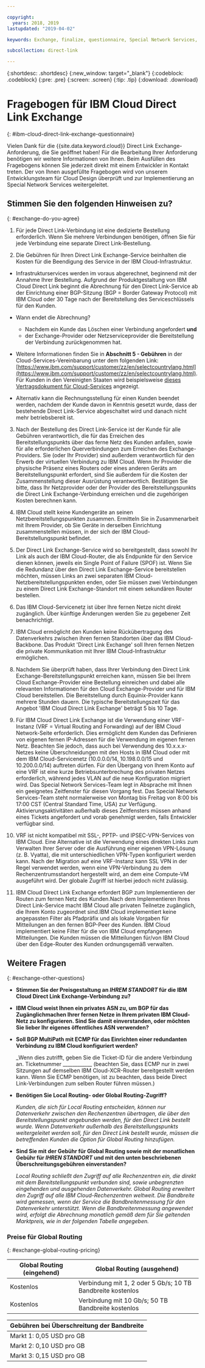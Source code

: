 ```yaml
---

copyright:
  years: 2018, 2019
lastupdated: "2019-04-02"

keywords: Exchange, finalize, questionnaire, Special Network Services, billing, fees, VRF, BGP, ticket, ASN, VPN, metering, data, center, datacenter

subcollection: direct-link

---
```


{:shortdesc: .shortdesc}
{:new_window: target="_blank"}
{:codeblock: .codeblock}
{:pre: .pre}
{:screen: .screen}
{:tip: .tip}
{:download: .download}

# Fragebogen für IBM Cloud Direct Link Exchange
{: #ibm-cloud-direct-link-exchange-questionnaire}

Vielen Dank für die {{site.data.keyword.cloud}} Direct Link Exchange-Anforderung, die Sie geöffnet haben! Für die Bearbeitung Ihrer Anforderung benötigen wir weitere Informationen von Ihnen. Beim Ausfüllen des Fragebogens können Sie jederzeit direkt mit einem Entwickler in Kontakt treten. Der von Ihnen ausgefüllte Fragebogen wird von unserem Entwicklungsteam für Cloud Design überprüft und zur Implementierung an Special Network Services weitergeleitet.

## Stimmen Sie den folgenden Hinweisen zu?
{: #exchange-do-you-agree}

1. Für jede Direct Link-Verbindung ist eine dedizierte Bestellung erforderlich. Wenn Sie mehrere Verbindungen benötigen, öffnen Sie für jede Verbindung eine separate Direct Link-Bestellung.

2. Die Gebühren für Ihren Direct Link Exchange-Service beinhalten die Kosten für die Beendigung des Service in der IBM Cloud-Infrastruktur. 

 * Infrastrukturservices werden im voraus abgerechnet, beginnend mit der Annahme Ihrer Bestellung. Aufgrund der Produktgestaltung von IBM Cloud Direct Link beginnt die Abrechnung für den Direct Link-Service ab der Einrichtung einer BGP-Sitzung (BGP = Border Gateway Protocol) mit IBM Cloud oder 30 Tage nach der Bereitstellung des Serviceschlüssels für den Kunden. 

 * Wann endet die Abrechnung?
   * Nachdem ein Kunde das Löschen einer Verbindung angefordert **und** 
   * der Exchange-Provider oder Netzserviceprovider die Bereitstellung der Verbindung zurückgenommen hat.
  * Weitere Informationen finden Sie in **Abschnitt 5 - Gebühren** in der Cloud-Services-Vereinbarung unter dem folgenden Link: [https://www.ibm.com/support/customer/zz/en/selectcountrylang.html](https://www.ibm.com/support/customer/zz/en/selectcountrylang.html). Für Kunden in den Vereinigten Staaten wird beispielsweise [dieses Vertragsdokument für Cloud-Services](https://www.ibm.com/support/customer/csol/contractexplorer/cloud/csa/us-en) angezeigt.
  * Alternativ kann die Rechnungsstellung für einen Kunden beendet werden, nachdem der Kunde davon in Kenntnis gesetzt wurde, dass der bestehende Direct Link-Service abgeschaltet wird und danach nicht mehr betriebsbereit ist.

3. Nach der Bestellung des Direct Link-Service ist der Kunde für alle Gebühren verantwortlich, die für das Erreichen des Bereitstellungspunkts über das ferne Netz des Kunden anfallen, sowie für alle erforderlichen Querverbindungen zum Erreichen des Exchange-Providers. Sie (oder Ihr Provider) sind außerdem verantwortlich für den Erwerb der virtuellen Verbindung zu IBM Cloud. Wenn Ihr Provider die physische Präsenz eines Routers oder eines anderen Geräts am Bereitstellungspunkt erfordert, sind Sie außerdem für die Kosten der Zusammenstellung dieser Ausrüstung verantwortlich. Bestätigen Sie bitte, dass Ihr Netzprovider oder der Provider des Bereitstellungspunkts die Direct Link Exchange-Verbindung erreichen und die zugehörigen Kosten berechnen kann.

4. IBM Cloud stellt keine Kundengeräte an seinen Netzbereitstellungspunkten zusammen. Ermitteln Sie in Zusammenarbeit mit Ihrem Provider, ob Sie Geräte in derselben Einrichtung zusammenstellen müssen, in der sich der IBM Cloud-Bereitstellungspunkt befindet.

5. Der Direct Link Exchange-Service wird so bereitgestellt, dass sowohl Ihr Link als auch der IBM Cloud-Router, die als Endpunkte für den Service dienen können, jeweils ein Single Point of Failure (SPOF) ist. Wenn Sie die Redundanz über den Direct Link Exchange-Service bereitstellen möchten, müssen Links an zwei separaten IBM Cloud-Netzbereitstellungspunkten enden, oder Sie müssen zwei Verbindungen zu einem Direct Link Exchange-Standort mit einem sekundären Router bestellen.

6. Das IBM Cloud-Servicenetz ist über Ihre fernen Netze nicht direkt zugänglich. Über künftige Änderungen werden Sie zu gegebener Zeit benachrichtigt.

7. IBM Cloud ermöglicht den Kunden keine Rückübertragung des Datenverkehrs zwischen ihren fernen Standorten über das IBM Cloud-Backbone. Das Produkt 'Direct Link Exchange' soll Ihren fernen Netzen die private Kommunikation mit Ihrer IBM Cloud-Infrastruktur ermöglichen.

8. Nachdem Sie überprüft haben, dass Ihrer Verbindung den Direct Link Exchange-Bereitstellungspunkt erreichen kann, müssen Sie bei Ihrem Cloud Exchange-Provider eine Bestellung einreichen und dabei alle relevanten Informationen für den Cloud Exchange-Provider und für IBM Cloud bereitstellen. Die Bereitstellung durch Equinix-Provider kann mehrere Stunden dauern. Die typische Bereitstellungszeit für das Angebot 'IBM Cloud Direct Link Exchange' beträgt 5 bis 10 Tage. 

9. Für IBM Cloud Direct Link Exchange ist die Verwendung einer VRF-Instanz (VRF = Virtual Routing and Forwarding) auf der IBM Cloud Network-Seite erforderlich.  Dies ermöglicht dem Kunden das Definieren von eigenen fernen IP-Adressen für die Verwendung im eigenen fernen Netz. Beachten Sie jedoch, dass auch bei Verwendung des 10.x.x.x-Netzes keine Überschneidungen mit den Hosts in IBM Cloud oder mit dem IBM Cloud-Servicenetz (10.0.0.0/14, 10.198.0.0/15 und 10.200.0.0/14) auftreten dürfen. Für den Übergang von Ihrem Konto auf eine VRF ist eine kurze Betriebsunterbrechung des privaten Netzes erforderlich, während jedes VLAN auf die neue Konfiguration migriert wird.  Das Special Network Services-Team legt in Absprache mit Ihnen ein geeignetes Zeitfenster für diesen Vorgang fest. Das Special Network Services-Team steht normalerweise von Montag bis Freitag von 8:00 bis 17:00 CST (Central Standard Time, USA) zur Verfügung. Aktivierungsaktivitäten außerhalb dieses Zeitfensters müssen anhand eines Tickets angefordert und vorab genehmigt werden, falls Entwickler verfügbar sind. 

10. VRF ist nicht kompatibel mit SSL-, PPTP- und IPSEC-VPN-Services von IBM Cloud. Eine Alternative ist die Verwendung eines direkten Links zum Verwalten Ihrer Server oder die Ausführung einer eigenen VPN-Lösung (z. B. Vyatta), die mit unterschiedlichen VPN-Typen konfiguriert werden kann. Nach der Migration auf eine VRF-Instanz kann SSL VPN in der Regel verwendet werden, wenn eine VPN-Verbindung zu dem Rechenzentrumsstandort hergestellt wird, an dem eine Compute-VM ausgeführt wird. Der globale Zugriff ist hierbei jedoch nicht zulässig.

11. IBM Cloud Direct Link Exchange erfordert BGP zum Implementieren der Routen zum fernen Netz des Kunden.Nach dem Implementieren Ihres Direct Link-Service macht IBM Cloud alle privaten Teilnetze zugänglich, die Ihrem Konto zugeordnet sind.IBM Cloud implementiert keine angepassten Filter als Pfadpräfix und als lokale Vorgaben für Mitteilungen an den fernen BGP-Peer des Kunden. IBM Cloud implementiert keine Filter für die von IBM Cloud empfangenen Mitteilungen. Die Kunden müssen die Mitteilungen für/von IBM Cloud über den Edge-Router des Kunden ordnungsgemäß verwalten. 

## Weitere Fragen
{: #exchange-other-questions}

* **Stimmen Sie der Preisgestaltung an _IHREM STANDORT_ für die IBM Cloud Direct Link Exchange-Verbindung zu?**

* **IBM Cloud weist Ihnen ein privates ASN zu, um BGP für das Zugänglichmachen Ihrer fernen Netze in Ihrem privaten IBM Cloud-Netz zu konfigurieren. Sind Sie damit einverstanden, oder möchten Sie lieber Ihr eigenes öffentliches ASN verwenden?**

* **Soll BGP MultiPath mit ECMP für das Einrichten einer redundanten Verbindung zu IBM Cloud konfiguriert werden?**  

    _Wenn dies zutrifft, geben Sie die Ticket-ID für die andere Verbindung an. Ticketnummer ____________  (beachten Sie, dass ECMP nur in zwei Sitzungen auf demselben IBM Cloud-XCR-Router bereitgestellt werden kann.  Wenn Sie ECMP benötigen, ist zu beachten, dass beide Direct Link-Verbindungen zum selben Router führen müssen.)

* **Benötigen Sie Local Routing- oder Global Routing-Zugriff?**

    _Kunden, die sich für Local Routing entscheiden, können nur Datenverkehr zwischen den Rechenzentren übertragen, die über den Bereitstellungspunkt angebunden werden, für den Direct Link bestellt wurde. Wenn Datenverkehr außerhalb des Bereitstellungspunkts weitergeleitet werden soll, für den Direct Link bestellt wurde, müssen die betreffenden Kunden die Option für Global Routing hinzufügen._

* **Sind Sie mit der Gebühr für Global Routing sowie mit der monatlichen Gebühr für _IHREN STANDORT_ und mit den unten beschriebenen Überschreitungsgebühren einverstanden?**

    _Local Routing schließt den Zugriff auf alle Rechenzentren ein, die direkt mit dem Bereitstellungspunkt verbunden sind, sowie unbegrenzten eingehenden und ausgehenden Datenverkehr. Global Routing erweitert den Zugriff auf alle IBM Cloud-Rechenzentren weltweit. Die Bandbreite wird gemessen, wenn der Service die Bandbreitenmessung für den Datenverkehr unterstützt. Wenn die Bandbreitenmessung angewendet wird, erfolgt die Abrechnung monatlich gemäß dem für Sie geltenden Marktpreis, wie in der folgenden Tabelle angegeben._


### Preise für Global Routing
{: #exchange-global-routing-pricing}

| Global Routing (eingehend) | Global Routing (ausgehend) |
|---|---|
| Kostenlos | Verbindung mit 1, 2 oder 5 Gb/s; 10 TB Bandbreite kostenlos |
| Kostenlos | Verbindung mit 10 Gb/s; 50 TB Bandbreite kostenlos |


| Gebühren bei Überschreitung der Bandbreite |
|---|
| Markt 1: 0,05 USD pro GB |
| Markt 2: 0,10 USD pro GB |
| Markt 3: 0,15 USD pro GB |
